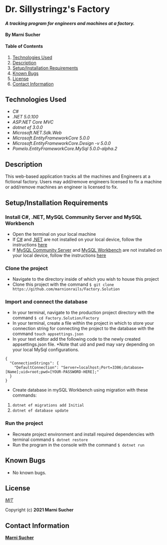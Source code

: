 # Dr. Sillystringz's Factory

#### _A tracking program for engineers and machines at a factory._

#### By **Marni Sucher**

#### Table of Contents

1. [Technologies Used](#technologies)
2. [Description](#description)
3. [Setup/Installation Requirements](#setup)
4. [Known Bugs](#bugs)
5. [License](#license)
6. [Contact Information](#contact)

## Technologies Used <a id="technologies"></a>

* _C#_
* _.NET 5.0.100_
* _ASP.NET Core MVC_
* _dotnet ef 3.0.0_
* _Microsoft.NET.Sdk.Web_
* _Microsoft.EntityFrameworkCore 5.0.0_
* _Microsoft.EntityFrameworkCore.Design -v 5.0.0_
* _Pomelo.EntityFrameworkCore.MySql 5.0.0-alpha.2_

## Description <a id="description"></a>

This web-based application tracks all the machines and Engineers at a fictional factory. Users may add/remove engineers licensed to fix a machine or add/remove machines an engineer is licensed to fix. 

## Setup/Installation Requirements <a id="setup"></a>

### Install C#, .NET, MySQL Community Server and MySQL Workbench
* Open the terminal on your local machine
* If [C#](https://docs.microsoft.com/en-us/dotnet/csharp/) and [.NET](https://docs.microsoft.com/en-us/dotnet/) are not installed on your local device, follow the instructions [here](https://www.learnhowtoprogram.com/c-and-net-part-time-c-and-react-track/getting-started-with-c/installing-c-and-net)
* If [MySQL Community Server](https://dev.mysql.com/downloads/mysql/) and [MySQL Workbench](https://www.mysql.com/products/workbench/) are not installed on your local device, follow the instructions [here](https://www.learnhowtoprogram.com/c-and-net-part-time-c-and-react-track/getting-started-with-c/installing-and-configuring-mysql)

### Clone the project
* Navigate to the directory inside of which you wish to house this project
* Clone this project with the command `$ git clone https://github.com/marnionrails/Factory.Solution`

### Import and connect the database
* In your terminal, navigate to the production project directory with the command `$ cd Factory.Solution/Factory`
* In your terminal, create a file within the project in which to store your connection string for connecting the project to the database with the command `touch appsettings.json`
* In your text editor add the following code to the newly created appsettings.json file. *Note that uid and pwd may vary depending on your local MySql configurations.
```
{
  "ConnectionStrings": {
    "DefaultConnection": "Server=localhost;Port=3306;database=[Name];uid=root;pwd=[YOUR-PASSWORD-HERE];"
  }
}
```
* Create database in mySQL Workbench using migration with these commands:
1. `dotnet ef migrations add Initial` 
2. `dotnet ef database update`

### Run the project
* Recreate project environment and install required dependencies with terminal command `$ dotnet restore`
* Run the program in the console with the command `$ dotnet run`

## Known Bugs <a id="bugs"></a>

* No known bugs.

## License <a id="license"></a>
*[MIT](https://choosealicense.com/licenses/mit/)*

Copyright (c) **2021 Marni Sucher**

## Contact Information <a id="contact"></a>
**[Marni Sucher](mailto:suchermarni@gmail.com)**